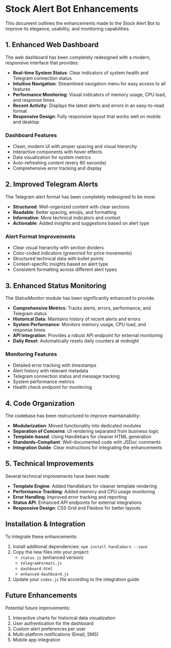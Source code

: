 # Stock Alert Bot Enhancements

This document outlines the enhancements made to the Stock Alert Bot to improve its elegance, usability, and monitoring capabilities.

## 1. Enhanced Web Dashboard

The web dashboard has been completely redesigned with a modern, responsive interface that provides:

- **Real-time System Status**: Clear indicators of system health and Telegram connection status
- **Intuitive Navigation**: Streamlined navigation menu for easy access to all features
- **Performance Monitoring**: Visual indicators of memory usage, CPU load, and response times
- **Recent Activity**: Displays the latest alerts and errors in an easy-to-read format
- **Responsive Design**: Fully responsive layout that works well on mobile and desktop

### Dashboard Features

- Clean, modern UI with proper spacing and visual hierarchy
- Interactive components with hover effects
- Data visualization for system metrics
- Auto-refreshing content (every 60 seconds)
- Comprehensive error tracking and display

## 2. Improved Telegram Alerts

The Telegram alert format has been completely redesigned to be more:

- **Structured**: Well-organized content with clear sections
- **Readable**: Better spacing, emojis, and formatting
- **Informative**: More technical indicators and context
- **Actionable**: Added insights and suggestions based on alert type

### Alert Format Improvements

- Clear visual hierarchy with section dividers
- Color-coded indicators (green/red for price movements)
- Structured technical data with bullet points
- Context-specific insights based on alert type
- Consistent formatting across different alert types

## 3. Enhanced Status Monitoring

The StatusMonitor module has been significantly enhanced to provide:

- **Comprehensive Metrics**: Tracks alerts, errors, performance, and Telegram status
- **Historical Data**: Maintains history of recent alerts and errors
- **System Performance**: Monitors memory usage, CPU load, and response times
- **API Integration**: Provides a robust API endpoint for external monitoring
- **Daily Reset**: Automatically resets daily counters at midnight

### Monitoring Features

- Detailed error tracking with timestamps
- Alert history with relevant metadata
- Telegram connection status and message tracking
- System performance metrics
- Health check endpoint for monitoring

## 4. Code Organization

The codebase has been restructured to improve maintainability:

- **Modularization**: Moved functionality into dedicated modules
- **Separation of Concerns**: UI rendering separated from business logic
- **Template-based**: Using Handlebars for cleaner HTML generation
- **Standards-Compliant**: Well-documented code with JSDoc comments
- **Integration Guide**: Clear instructions for integrating the enhancements

## 5. Technical Improvements

Several technical improvements have been made:

- **Template Engine**: Added Handlebars for cleaner template rendering
- **Performance Tracking**: Added memory and CPU usage monitoring
- **Error Handling**: Improved error tracking and reporting
- **Status API**: Enhanced API endpoints for external integrations
- **Responsive Design**: CSS Grid and Flexbox for better layouts

## Installation & Integration

To integrate these enhancements:

1. Install additional dependencies: `npm install handlebars --save`
2. Copy the new files into your project:
   - `status.js` (enhanced version)
   - `telegramFormats.js`
   - `dashboard.html`
   - `enhanced-dashboard.js`
3. Update your `index.js` file according to the integration guide

## Future Enhancements

Potential future improvements:

1. Interactive charts for historical data visualization
2. User authentication for the dashboard
3. Custom alert preferences per user
4. Multi-platform notifications (Email, SMS)
5. Mobile app integration 